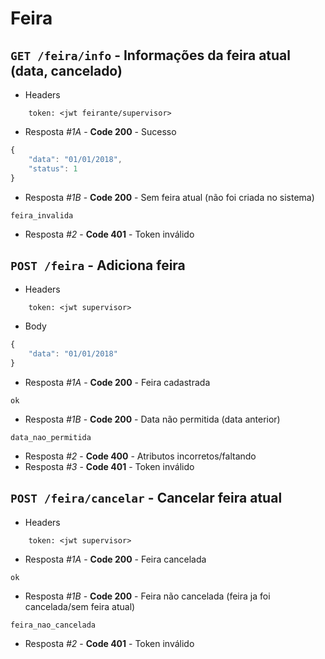 # Feira

## `GET /feira/info` - Informações da feira atual (data, cancelado)

- Headers

```
    token: <jwt feirante/supervisor>
```

- Resposta _#1A_ - **Code 200** - Sucesso
```javascript
{
    "data": "01/01/2018",
    "status": 1
}
```

- Resposta _#1B_ - **Code 200** - Sem feira atual (não foi criada no sistema)
```
feira_invalida
```

- Resposta _#2_ - **Code 401** - Token inválido

## `POST /feira` - Adiciona feira

- Headers

```
    token: <jwt supervisor>
```

- Body

```javascript
{
    "data": "01/01/2018"
}
```

- Resposta _#1A_ - **Code 200** - Feira cadastrada

```
ok
```

- Resposta _#1B_ - **Code 200** - Data não permitida (data anterior)

```
data_nao_permitida
```

- Resposta _#2_ - **Code 400** - Atributos incorretos/faltando
- Resposta _#3_ - **Code 401** - Token inválido

## `POST /feira/cancelar` - Cancelar feira atual

- Headers

```
    token: <jwt supervisor>
```

- Resposta _#1A_ - **Code 200** - Feira cancelada

```
ok
```

- Resposta _#1B_ - **Code 200** - Feira não cancelada (feira ja foi cancelada/sem feira atual)

```
feira_nao_cancelada
```

- Resposta _#2_ - **Code 401** - Token inválido
